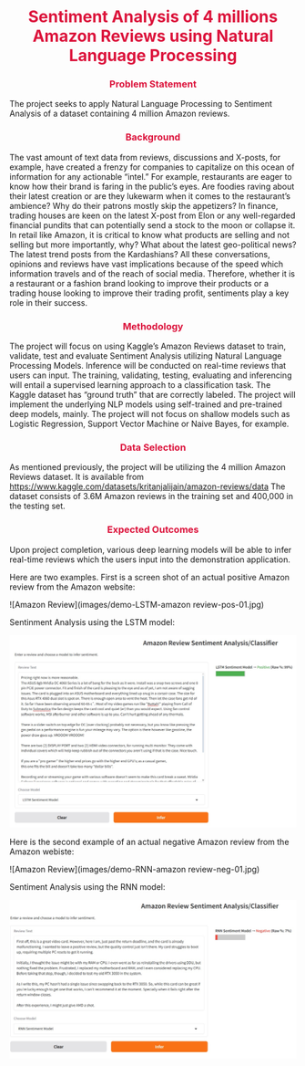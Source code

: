 
<div align="center">
<span style="color: crimson; font-weight: bold;">
<h1> Sentiment Analysis of 4 millions Amazon Reviews using Natural Language Processing </h1>
</span>
</div>


<div align="center">
<span style="color: crimson; font-weight: bold;">
<h3> Problem Statement </h3>
</span>
</div>
The project seeks to apply Natural Language Processing to Sentiment Analysis of a dataset containing 4 million Amazon reviews.


<div align="center">
<span style="color: crimson; font-weight: bold;">
<h3> Background </h3>
</span>
</div>

The vast amount of text data from reviews, discussions and X-posts, for example, have created a frenzy for companies to capitalize on this ocean of information for any actionable “intel.”  For example, restaurants are eager to know how their brand is faring in the public’s eyes.  Are foodies raving about their latest creation or are they lukewarm when it comes to the restaurant’s ambience?  Why do their patrons mostly skip the appetizers?  In finance, trading houses are keen on the latest X-post from Elon or any well-regarded financial pundits that can potentially send a stock to the moon or collapse it.  In retail like Amazon, it is critical to know what products are selling and not selling but more importantly, why?   What about the latest geo-political news? The latest trend posts from the Kardashians?  All these conversations, opinions and reviews have vast implications because of the speed which information travels and of the reach of social media.  Therefore, whether it is a restaurant or a fashion brand looking to improve their products or a trading house looking to improve their trading profit, sentiments play a key role in their success.

<div align="center">
<span style="color: crimson; font-weight: bold;">
<h3> Methodology </h3>
</span>
</div>

The project will focus on using Kaggle’s Amazon Reviews dataset to train, validate, test and evaluate Sentiment Analysis utilizing Natural Language Processing Models. Inference will be conducted on real-time reviews that users can input. The training, validating, testing, evaluating and inferencing will entail a supervised learning approach to a classification task.   The Kaggle dataset has “ground truth” that are correctly labeled.   The project will implement the underlying NLP models using self-trained and pre-trained deep models, mainly.  The project will not focus on shallow models such as Logistic Regression, Support Vector Machine or Naive Bayes, for example.   

<div align="center">
<span style="color: crimson; font-weight: bold;">
<h3> Data Selection </h3>
</span>
</div>

As mentioned previously, the project will be utilizing the 4 million Amazon Reviews dataset.   It is available from https://www.kaggle.com/datasets/kritanjalijain/amazon-reviews/data   The dataset consists of 3.6M Amazon reviews in the training set and 400,000 in the testing set.


<div align="center">
<span style="color: crimson; font-weight: bold;">
<h3> Expected Outcomes </h3>
</span>
</div>

Upon project completion, various deep learning models will be able to infer real-time reviews which the users input into the demonstration application. 

Here are two examples. First is a screen shot of an actual positive Amazon review from the Amazon website:

![Amazon Review](images/demo-LSTM-amazon review-pos-01.jpg)

Sentinment Analysis using the LSTM model:

![LSTM Amazon Review](images/demo-LSTM-pos-01.jpg)

Here is the second example of an actual negative Amazon review from the Amazon webiste:

![Amazon Review](images/demo-RNN-amazon review-neg-01.jpg)

Sentiment Analysis using the RNN model:

![Amazon Review](images/demo-RNN-neg-01.jpg)

